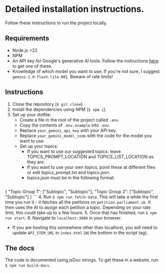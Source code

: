 # Detailed installation instructions.

Follow these instructions to run the project locally. 

## Requirements 
- Node.js >22
- NPM
- An API key for Google's generative AI tools. Follow the instructions [here](https://ai.google.dev/gemini-api/docs/api-key) to get one of these.
- Knowledge of which model you want to use. If you're not sure, I suggest ``gemini-2.0-flash-lite-001``. Beware of rate limits!


## Instructions 
1. Clone the repository (`$ git clone`).
2. Install the dependencies using NPM (`$ npm i`).
3. Set up your dotfile:
   - Create a file in the root of the project called `.env`.
   - Copy the contents of `.env.example` into `.env`.
   - Replace ``your_gemini_api_key`` with your API key.
   - Replace ``your_gemini_model_code`` with the code for the model you want to use.
   - Set up your topics: 
      - If you want to use our suggested topics: leave TOPICS_PROMPT_LOCATION and TOPICS_LIST_LOCATION as they are.
      - If you want to use your own topics, point these at different files or edit topics_prompt.txt and topics.json. 
      - topics.json must be in the following format: 
      ``` 
{
   "Topic Group 1": ["Subtopic", "Subtopic"],
   "Topic Group 2": ["Subtopic", "Subtopic"]
}
      ```
4. Run `$ npm run fetch-data`. This will take a while the first time you run it - it fetches all the petitions on `petition.parliament.uk`. It then uses the AI to assign each petition a topic. Depending on your rate limit, this could take up to a few hours.
5. Once that has finished, run `$ npm run start`.
6. Navigate to `localhost:3000` in your browser. 
   - If you are hosting this somewhere other than localhost, you will need to update `API_STEM_URL` in `index.html` (at the bottom in the script tag).

## The docs 
The code is documented using jsDoc strings. To get these in a website, run `$ npm run build-docs`. 
